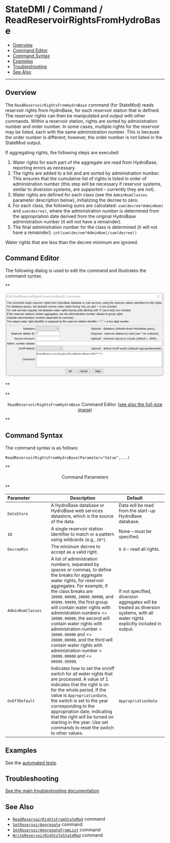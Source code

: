 # StateDMI / Command / ReadReservoirRightsFromHydroBase #

* [Overview](#overview)
* [Command Editor](#command-editor)
* [Command Syntax](#command-syntax)
* [Examples](#examples)
* [Troubleshooting](#troubleshooting)
* [See Also](#see-also)

-------------------------

## Overview ##

The `ReadReservoirRightsFromHydroBase` command (for StateMod) reads reservoir rights from HydroBase,
for each reservoir station that is defined.
The reservoir rights can then be manipulated and output with other commands.
Within a reservoir station, rights are sorted by administration number and order number.
In some cases, multiple rights for the reservoir may be listed, each with the same administration number.
This is because the order number is different; however, the order number is not listed in the StateMod output.

If aggregating rights, the following steps are executed:

1. Water rights for each part of the aggregate are read from HydroBase, reporting errors as necessary.
2. The rights are added to a list and are sorted by administration number.
This ensures that the cumulative list of rights is listed in order of administration number
(this step will be necessary if reservoir systems, similar to diversion systems, are supported – currently they are not).
3. Water rights are defined for each class (see the `AdminNumClasses` parameter description below),
initializing the decree to zero.
4. For each class, the following sums are calculated:  `sum(decree*AdminNum)` and `sum(decree)`,
where the administration number is determined from the appropriation date derived
from the original HydroBase administration number (it will not have a remainder).
5. The final administration number for the class is determined
(it will not have a remainder):  `int(sum(decree*AdminNum)/sum(decree))`

Water rights that are less than the decree minimum are ignored.

## Command Editor ##

The following dialog is used to edit the command and illustrates the command syntax.

**<p style="text-align: center;">
![ReadReservoirRightsFromHydroBase command editor](ReadReservoirRightsFromHydroBase.png)
</p>**

**<p style="text-align: center;">
`ReadReservoirRightsFromHydroBase` Command Editor (<a href="../ReadReservoirRightsFromHydroBase.png">see also the full-size image</a>)
</p>**

## Command Syntax ##

The command syntax is as follows:

```text
ReadReservoirRightsFromHydroBase(Parameter="Value",...)
```
**<p style="text-align: center;">
Command Parameters
</p>**

| **Parameter**&nbsp;&nbsp;&nbsp;&nbsp;&nbsp;&nbsp;&nbsp;&nbsp;&nbsp;&nbsp;&nbsp;&nbsp;&nbsp;&nbsp; | **Description** | **Default**&nbsp;&nbsp;&nbsp;&nbsp;&nbsp;&nbsp;&nbsp;&nbsp;&nbsp;&nbsp; |
| --------------|-----------------|----------------- |
| `DataStore` | A HydroBase database or HydroBase web services datastore, which is the source of the data. | Data will be read from the start-up HydroBase database. |
| `ID` | A single reservoir station identifier to match or a pattern using wildcards (e.g., `20*`). | None – must be specified. |
| `DecreeMin` | The minimum decree to accept as a valid right. | `0.0` – read all rights. |
| `AdminNumClasses` | A list of administration numbers, separated by spaces or commas, to define the breaks for aggregate water rights, for reservoir aggregates.  For example, if the class breaks are `10000.00000`, `20000.00000`, and `99999.99999`, the first group will contain water rights with administration numbers <= `10000.00000`, the second will contain water rights with administration number > `10000.00000` and <= `20000.00000`, and the third will contain water rights with administration number > `20000.00000` and <= `99999.99999`. | If not specified, diversion aggregates will be treated as diversion systems, with all water rights explicitly included in output. |
| `OnOffDefault` | Indicates how to set the on/off switch for all water rights that are processed.  A value of 1 indicates that the right is on for the whole period.  If the value is `AppropriationDate`, the switch is set to the year corresponding to the appropriation date, indicating that the right will be turned on starting in the year.  Use set commands to reset the switch to other values. | `AppropriationDate` |

## Examples ##

See the [automated tests](https://github.com/OpenCDSS/cdss-app-statedmi-test/tree/master/test/regression/commands/ReadReservoirRightsFromHydroBase).

## Troubleshooting ##

[See the main troubleshooting documentation](../../troubleshooting/troubleshooting.md)

## See Also ##

* [`ReadReservoirRightsFromStateMod`](../ReadReservoirRightsFromStateMod/ReadReservoirRightsFromStateMod.md) command
* [`SetReservoirAggregate`](../SetReservoirAggregate/SetReservoirAggregate.md) command
* [`SetReservoirAggregateFromList`](../SetReservoirAggregateFromList/SetReservoirAggregateFromList.md) command
* [`WriteReservoirRightsToStateMod`](../WriteReservoirRightsToStateMod/WriteReservoirRightsToStateMod.md) command
